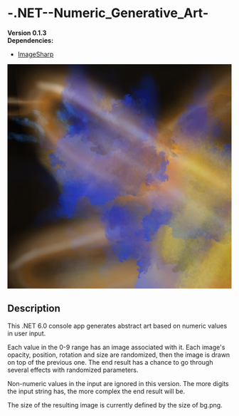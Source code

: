 # -.NET--Numeric_Generative_Art-
**Version 0.1.3**   
**Dependencies:**   
- [ImageSharp](https://www.nuget.org/packages/SixLabors.ImageSharp/)

![Example image](/example_image.png)

## Description
This .NET 6.0 console app generates abstract art based on numeric values in user input.

Each value in the 0-9 range has an image associated with it. Each image's opacity, position, rotation and size are randomized, then the image is drawn on top of the previous one. The end result has a chance to go through several effects with randomized parameters. 

Non-numeric values in the input are ignored in this version. The more digits the input string has, the more complex the end result will be. 

The size of the resulting image is currently defined by the size of bg.png.

